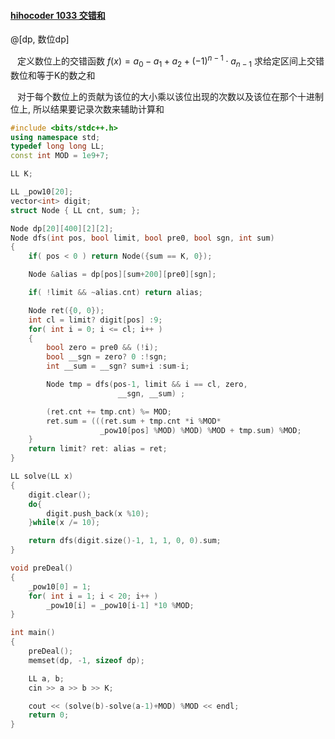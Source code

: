 #### [hihocoder 1033 交错和](http://hihocoder.com/problemset/problem/1033)

@[dp, 数位dp]

&ensp; 定义数位上的交错函数 $f(x) = a_0-a_1+a_2+(-1)^{n-1}\cdot a_{n-1}$ 求给定区间上交错数位和等于K的数之和

&ensp; 对于每个数位上的贡献为该位的大小乘以该位出现的次数以及该位在那个十进制位上,  所以结果要记录次数来辅助计算和

```cpp
#include <bits/stdc++.h>
using namespace std;
typedef long long LL;
const int MOD = 1e9+7;

LL K;

LL _pow10[20];
vector<int> digit;
struct Node { LL cnt, sum; };

Node dp[20][400][2][2];
Node dfs(int pos, bool limit, bool pre0, bool sgn, int sum)
{
    if( pos < 0 ) return Node({sum == K, 0});

    Node &alias = dp[pos][sum+200][pre0][sgn];

    if( !limit && ~alias.cnt) return alias;

    Node ret({0, 0});
    int cl = limit? digit[pos] :9;
    for( int i = 0; i <= cl; i++ )
    {
        bool zero = pre0 && (!i);
        bool __sgn = zero? 0 :!sgn;
        int __sum = __sgn? sum+i :sum-i;

        Node tmp = dfs(pos-1, limit && i == cl, zero,
                        __sgn, __sum) ;

        (ret.cnt += tmp.cnt) %= MOD;
        ret.sum = (((ret.sum + tmp.cnt *i %MOD*
                    _pow10[pos] %MOD) %MOD) %MOD + tmp.sum) %MOD;
    }
    return limit? ret: alias = ret;
}

LL solve(LL x)
{
    digit.clear();
    do{
        digit.push_back(x %10);
    }while(x /= 10);

    return dfs(digit.size()-1, 1, 1, 0, 0).sum;
}

void preDeal()
{
    _pow10[0] = 1;
    for( int i = 1; i < 20; i++ )
        _pow10[i] = _pow10[i-1] *10 %MOD;
}

int main()
{
    preDeal();
    memset(dp, -1, sizeof dp);

    LL a, b;
    cin >> a >> b >> K;

    cout << (solve(b)-solve(a-1)+MOD) %MOD << endl;
    return 0;
}
```

